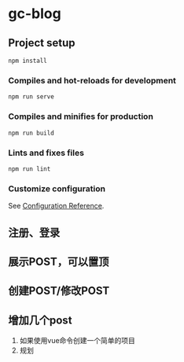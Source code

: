 # gc-blog

## Project setup
```
npm install
```

### Compiles and hot-reloads for development
```
npm run serve
```

### Compiles and minifies for production
```
npm run build
```

### Lints and fixes files
```
npm run lint
```

### Customize configuration
See [Configuration Reference](https://cli.vuejs.org/config/).

## 注册、登录
## 展示POST，可以置顶
## 创建POST/修改POST

## 增加几个post
  1. 如果使用vue命令创建一个简单的项目
  2. 规划
